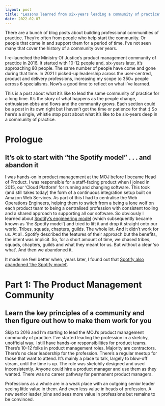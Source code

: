 ```yaml
---
layout: post
title: "Lessons learned from six-years leading a community of practice"
date: 2022-02-07
---
```


There are a bunch of blog posts about building professional communities of practice. They’re often from people who help start the community. Or people that come in and support them for a period of time. I’ve not seen many that cover the history of a community over years.

I re-launched the Ministry Of Justice’s product management community of practice in 2016. It started with 10-12 people and, six-years later, it’s approaching 80 people. The same number of people have come and gone during that time. In 2021 I picked-up leadership across the user-centred, product and delivery professions, increasing my scope to 350+ people across 6 specialisms. Now’s a good time to reflect on what I’ve learned. 

This is a post about what it’s like to lead the same community of practice for a long time. It’s the story of what happens as the people change, enthusiasm ebbs and flows and the community grows. Each section could be a post in its own right but I haven’t got the time or patience for that :) So here’s a single, whistle stop  post about what it’s like to be six-years deep in a community of practice.

# Prologue

## It’s ok to start with “the Spotify model” . . . and abandon it

I was hands-on in product management at the MOJ before I became Head of Product. I was responsible for a staff-facing product when I joined in 2015, our ‘Cloud Platform’ for running and changing software. This took (and still takes today) the form of a continuous integration setup built on Amazon Web Services. As part of this I had to centralise the Web Operations Engineers, helping them to switch from a being a lone wolf on each product team to being a centralised profession with consistent tooling and a shared approach to supporting all our software. So obviously I learned about [Spotify’s engineering model](https://engineering.atspotify.com/2014/03/27/spotify-engineering-culture-part-1/) (which subsequently became known as ‘the Spotify model’) and tried to lift it and drop it straight onto our world. Tribes, squads, chapters, guilds. The whole lot. And it didn’t work for us. At all. Spotify described the features of their approach but the benefits, the intent was implicit. So, for a short amount of time, we chased tribes, squads, chapters, guilds and what they meant for us. But without a clear ‘so what’. And then we abandoned it.

It made me feel better when, years later, I found out that [Spotify also abandoned ‘the Spotify model’](https://www.jeremiahlee.com/posts/failed-squad-goals/). 

# Part 1: The Product Management Community

## Learn the key principles of a community and then figure out how to make them work for you

 Skip to 2016 and I’m starting to lead the MOJ’s product management community of practice. I’ve started leading the profession in a sketchy, unofficial way. I still have hands-on responsibilities for product teams. There’s 10-12 folks in product management roles. Majority are contractors. There’s no clear leadership for the profession. There’s a regular meetup for those that want to attend. It’s mainly a place to talk, largely to blow-off steam, until the time is up. The role was sketchily designed and used inconsistently. Anyone could hire a product manager and use them as they wanted. There was no career pathway for permanent product managers.  

Professions as a whole are in a weak place with an outgoing senior leader seeing little value in them. And even less value in heads of profession. A new senior leader joins and sees more value in professions but remains to be convinced.  
